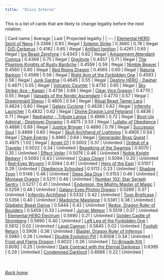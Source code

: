 ```yaml
---
title:  "Disco Inferno"
---
```


This is a list of cards that are likely to change legality before the next rotation.

| Card name | Average | Last | Projected legality |
| :-- |
[Elemental HERO Spirit of Neos](https://db.ygoprodeck.com/card/?search=Elemental%20HERO%20Spirit%20of%20Neos) | 0.3366 | 0.93 | Illegal |
[Solemn Strike](https://db.ygoprodeck.com/card/?search=Solemn%20Strike) | 0.3660 | 0.78 | Illegal |
[D/D Cerberus](https://db.ygoprodeck.com/card/?search=D/D%20Cerberus) | 0.4182 | 0.65 | Illegal |
[Artifact Ignition](https://db.ygoprodeck.com/card/?search=Artifact%20Ignition) | 0.4261 | 0.65 | Illegal |
[Ice Beast Zerofyne](https://db.ygoprodeck.com/card/?search=Ice%20Beast%20Zerofyne) | 0.4343 | 0.62 | Illegal |
[Amazement Attendant Comica](https://db.ygoprodeck.com/card/?search=Amazement%20Attendant%20Comica) | 0.4368 | 0.75 | Illegal |
[Gigobyte](https://db.ygoprodeck.com/card/?search=Gigobyte) | 0.4457 | 0.71 | Illegal |
[The Phantom Knights of Rusty Bardiche](https://db.ygoprodeck.com/card/?search=The%20Phantom%20Knights%20of%20Rusty%20Bardiche) | 0.4559 | 0.59 | Illegal |
[Nimble Beaver](https://db.ygoprodeck.com/card/?search=Nimble%20Beaver) | 0.4560 | 0.60 | Illegal |
[Red Rising Dragon](https://db.ygoprodeck.com/card/?search=Red%20Rising%20Dragon) | 0.4565 | 0.60 | Illegal |
[Naturia Barkion](https://db.ygoprodeck.com/card/?search=Naturia%20Barkion) | 0.4569 | 0.56 | Illegal |
[Right Arm of the Forbidden One](https://db.ygoprodeck.com/card/?search=Right%20Arm%20of%20the%20Forbidden%20One) | 0.4593 | 0.58 | Illegal |
[Junk Gardna](https://db.ygoprodeck.com/card/?search=Junk%20Gardna) | 0.4645 | 0.55 | Illegal |
[Destiny HERO - Dasher](https://db.ygoprodeck.com/card/?search=Destiny%20HERO%20-%20Dasher) | 0.4671 | 0.55 | Illegal |
[Volcanic Counter](https://db.ygoprodeck.com/card/?search=Volcanic%20Counter) | 0.4735 | 0.65 | Illegal |
[Sky Striker Ace - Kagari](https://db.ygoprodeck.com/card/?search=Sky%20Striker%20Ace%20-%20Kagari) | 0.4736 | 0.68 | Illegal |
[Clear Vice Dragon](https://db.ygoprodeck.com/card/?search=Clear%20Vice%20Dragon) | 0.4770 | 0.55 | Illegal |
[Vanadis of the Nordic Ascendant](https://db.ygoprodeck.com/card/?search=Vanadis%20of%20the%20Nordic%20Ascendant) | 0.4770 | 0.57 | Illegal |
[Dragonmaid Sheou](https://db.ygoprodeck.com/card/?search=Dragonmaid%20Sheou) | 0.4805 | 0.54 | Illegal |
[Ritual Beast Tamer Lara](https://db.ygoprodeck.com/card/?search=Ritual%20Beast%20Tamer%20Lara) | 0.4824 | 0.60 | Illegal |
[Galaxy Cyclone](https://db.ygoprodeck.com/card/?search=Galaxy%20Cyclone) | 0.4828 | 0.62 | Illegal |
[Infernity Launcher](https://db.ygoprodeck.com/card/?search=Infernity%20Launcher) | 0.4832 | 0.62 | Illegal |
[Divine Dragon Lord Felgrand](https://db.ygoprodeck.com/card/?search=Divine%20Dragon%20Lord%20Felgrand) | 0.4836 | 0.71 | Illegal |
[Raidraptor - Tribute Lanius](https://db.ygoprodeck.com/card/?search=Raidraptor%20-%20Tribute%20Lanius) | 0.4866 | 0.72 | Illegal |
[Boot-Up Admiral - Destroyer Dynamo](https://db.ygoprodeck.com/card/?search=Boot-Up%20Admiral%20-%20Destroyer%20Dynamo) | 0.4875 | 0.53 | Illegal |
[Lullaby of Obedience](https://db.ygoprodeck.com/card/?search=Lullaby%20of%20Obedience) | 0.4886 | 0.69 | Illegal |
[Justice Bringer](https://db.ygoprodeck.com/card/?search=Justice%20Bringer) | 0.4890 | 0.79 | Illegal |
[Successor Soul](https://db.ygoprodeck.com/card/?search=Successor%20Soul) | 0.4899 | 0.60 | Illegal |
[Skull Archfiend of Lightning](https://db.ygoprodeck.com/card/?search=Skull%20Archfiend%20of%20Lightning) | 0.4905 | 0.54 | Illegal |
[Chain Energy](https://db.ygoprodeck.com/card/?search=Chain%20Energy) | 0.4965 | 0.64 | Illegal |
[Generaider Boss Quest](https://db.ygoprodeck.com/card/?search=Generaider%20Boss%20Quest) | 0.4975 | 1.02 | Illegal |
[Angel O1](https://db.ygoprodeck.com/card/?search=Angel%20O1) | 0.5002 | 0.37 | Unlimited |
[Ordeal of a Traveler](https://db.ygoprodeck.com/card/?search=Ordeal%20of%20a%20Traveler) | 0.5022 | 0.34 | Unlimited |
[Beastking of the Swamps](https://db.ygoprodeck.com/card/?search=Beastking%20of%20the%20Swamps) | 0.5070 | 0.35 | Unlimited |
[Effect Veiler](https://db.ygoprodeck.com/card/?search=Effect%20Veiler) | 0.5076 | 0.46 | Unlimited |
[Noble Knight Bedwyr](https://db.ygoprodeck.com/card/?search=Noble%20Knight%20Bedwyr) | 0.5093 | 0.43 | Unlimited |
[Crass Clown](https://db.ygoprodeck.com/card/?search=Crass%20Clown) | 0.5094 | 0.20 | Unlimited |
[Red-Eyes Wyvern](https://db.ygoprodeck.com/card/?search=Red-Eyes%20Wyvern) | 0.5094 | 0.41 | Unlimited |
[Hero of the East](https://db.ygoprodeck.com/card/?search=Hero%20of%20the%20East) | 0.5107 | 0.29 | Unlimited |
[Obedience Schooled](https://db.ygoprodeck.com/card/?search=Obedience%20Schooled) | 0.5113 | 0.23 | Unlimited |
[Shadow Toon](https://db.ygoprodeck.com/card/?search=Shadow%20Toon) | 0.5148 | 0.46 | Unlimited |
[Deep Sea Diva](https://db.ygoprodeck.com/card/?search=Deep%20Sea%20Diva) | 0.5153 | 0.46 | Unlimited |
[Montage Dragon](https://db.ygoprodeck.com/card/?search=Montage%20Dragon) | 0.5211 | 0.46 | Unlimited |
[Number 102: Star Seraph Sentry](https://db.ygoprodeck.com/card/?search=Number%20102:%20Star%20Seraph%20Sentry) | 0.5217 | 0.41 | Unlimited |
[Endymion, the Mighty Master of Magic](https://db.ygoprodeck.com/card/?search=Endymion,%20the%20Mighty%20Master%20of%20Magic) | 0.5259 | 0.46 | Unlimited |
[Galaxy-Eyes Photon Dragon](https://db.ygoprodeck.com/card/?search=Galaxy-Eyes%20Photon%20Dragon) | 0.5289 | 0.37 | Unlimited |
[Infernity Archfiend](https://db.ygoprodeck.com/card/?search=Infernity%20Archfiend) | 0.5332 | 0.42 | Unlimited |
[Toon Briefcase](https://db.ygoprodeck.com/card/?search=Toon%20Briefcase) | 0.5356 | 0.40 | Unlimited |
[Madolche Magileine](https://db.ygoprodeck.com/card/?search=Madolche%20Magileine) | 0.5381 | 0.38 | Unlimited |
[Gladiator Beast Darius](https://db.ygoprodeck.com/card/?search=Gladiator%20Beast%20Darius) | 0.5444 | 0.42 | Unlimited |
[Redox, Dragon Ruler of Boulders](https://db.ygoprodeck.com/card/?search=Redox,%20Dragon%20Ruler%20of%20Boulders) | 0.5459 | 0.33 | Limited |
[Jurrac Meteor](https://db.ygoprodeck.com/card/?search=Jurrac%20Meteor) | 0.5519 | 0.37 | Unlimited |
[Elemental HERO Electrum](https://db.ygoprodeck.com/card/?search=Elemental%20HERO%20Electrum) | 0.5690 | 0.21 | Unlimited |
[Golden Castle of Stromberg](https://db.ygoprodeck.com/card/?search=Golden%20Castle%20of%20Stromberg) | 0.5690 | 0.40 | Unlimited |
[Left Leg of the Forbidden One](https://db.ygoprodeck.com/card/?search=Left%20Leg%20of%20the%20Forbidden%20One) | 0.5812 | 0.02 | Unlimited |
[Laval Cannon](https://db.ygoprodeck.com/card/?search=Laval%20Cannon) | 0.5845 | 0.02 | Unlimited |
[Foolish Return](https://db.ygoprodeck.com/card/?search=Foolish%20Return) | 0.5908 | 0.36 | Unlimited |
[Blaster, Dragon Ruler of Infernos](https://db.ygoprodeck.com/card/?search=Blaster,%20Dragon%20Ruler%20of%20Infernos) | 0.5980 | 0.26 | Limited |
[Double Evolution Pill](https://db.ygoprodeck.com/card/?search=Double%20Evolution%20Pill) | 0.6008 | 0.34 | Unlimited |
[Frost and Flame Dragon](https://db.ygoprodeck.com/card/?search=Frost%20and%20Flame%20Dragon) | 0.6022 | 0.26 | Unlimited |
[Tri-Brigade Kitt](https://db.ygoprodeck.com/card/?search=Tri-Brigade%20Kitt) | 0.6092 | 0.25 | Unlimited |
[Dark Contract with the Eternal Darkness](https://db.ygoprodeck.com/card/?search=Dark%20Contract%20with%20the%20Eternal%20Darkness) | 0.6395 | 0.29 | Unlimited |
[Condemned Darklord](https://db.ygoprodeck.com/card/?search=Condemned%20Darklord) | 0.6666 | 0.22 | Unlimited |

<br>

###### [Back home](index)